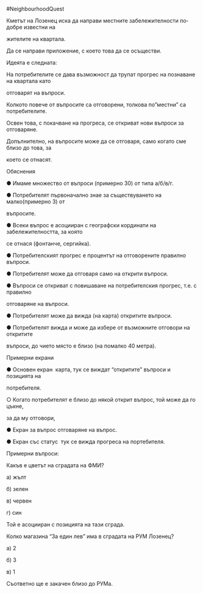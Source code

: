#NeighbourhoodQuest

Кметът на Лозенец иска да направи местните забележителности по­добре известни на 

жителите на квартала.

Да се направи приложение, с което това да се осъществи.

Идеята е следната:

На потребителите се дава възможност да трупат прогрес на познаване на квартала като 

отговарят на въпроси.

Колкото повече от въпросите са отговорени, толкова по­”местни” са потребителите.

Освен това, с покачване на прогреса, се откриват нови въпроси за отговаряне.

Допълнително, на въпросите може да се отговаря, само когато сме близо до това, за 

което се отнасят.

Обяснения

● Имаме множество от въпроси (примерно 30) от типа а/б/в/г.

● Потребителят първоначално знае за съществуването на малко(примерно 3) от 

въпросите.

● Всеки въпрос е асоцииран с географски кординати на забележителността, за която 

се отнася (фонтанче, сергийка).

● Потребителският прогрес е процентът на отговорените правилно въпроси.

● Потребителят може да отговаря само на открити въпроси.

● Въпроси се откриват с повишаване на потребителския прогрес, т.е. с правилно 

отговаряне на въпроси.

● Потребителят може да вижда (на карта) откритите въпроси.

● Потребителят вижда и може да избере от възможните отговори на откритите 

въпроси, до чието място е близо (на по­малко 40 метра).

Примерни екрани

● Основен екран ­ карта, тук се виждат “откритите” въпроси и позицията на 

потребителя.

○ Когато потребителят е близо до някой открит въпрос, той може да го цъкне, 

за да му отговори, 

● Екран за въпрос отговаряне на въпрос.

● Екран със статус ­ тук се вижда прогреса на портебителя.

Примерни въпроси:

Какъв е цветът на сградата на ФМИ?

а) жълт

б) зелен

в) червен

г) син

Той е асоцииран с позицията на тази сграда.

Колко магазина “За един лев” има в сградата на РУМ Лозенец?

а) 2

б) 3

в) 1

Съответно ще е закачен близо до РУМ­а.
